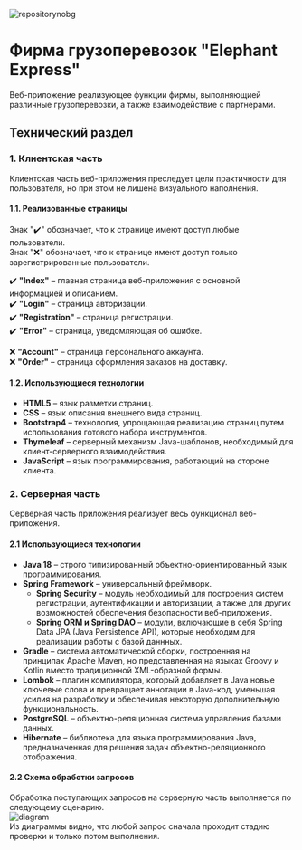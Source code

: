 ![repositorynobg](https://user-images.githubusercontent.com/90865234/176497766-bfe88ae0-3555-46ff-a81a-5daf257f95c1.png)

# Фирма грузоперевозок "Elephant Express"
Веб-приложение реализующее функции фирмы, выполняющией различные грузоперевозки, а также взаимодействие с партнерами.

## Технический раздел
### 1. Клиентская часть
Клиентская часть веб-приложения преследует цели практичности для пользователя, но при этом не лишена визуального наполнения.

#### 1.1. Реализованные страницы
Знак ":heavy_check_mark:" обозначает, что к странице имеют доступ любые пользователи. \
Знак ":x:" обозначает, что к странице имеют доступ только зарегистрированные пользователи.

:heavy_check_mark: **"Index"** – главная страница веб-приложения с основной информацией и описанием. \
:heavy_check_mark: **"Login"** – страница авторизации. \
:heavy_check_mark: **"Registration"** – страница регистрации. \
:heavy_check_mark: **"Error"** – страница, уведомляющая об ошибке.

:x: **"Account"** – страница персонального аккаунта. \
:x: **"Order"** – страница оформления заказов на доставку.

#### 1.2. Использующиеся технологии
* **HTML5** – язык разметки страниц.
* **CSS** – язык описания внешнего вида страниц.
* **Bootstrap4** – технология, упрощающая реализацию страниц путем использования готового набора инструментов.
* **Thymeleaf** – серверный механизм Java-шаблонов, необходимый для клиент-серверного взаимодействия.
* **JavaScript** – язык программирования, работающий на стороне клиента.

### 2. Серверная часть
Серверная часть приложения реализует весь функционал веб-приложения.

#### 2.1 Использующиеся технологии
* **Java 18** – строго типизированный объектно-ориентированный язык программирования.
* **Spring Framework** – универсальный фреймворк.
    * **Spring Security** – модуль необходимый для построения систем регистрации, аутентификации и авторизации, а также для других возможностей обеспечения
    безопасности веб-приложения.
    * **Spring ORM и Spring DAO** – модули, включающие в себя Spring Data JPA (Java Persistence API), которые необходим для реализации работы с базой даннных.
* **Gradle** – система автоматической сборки, построенная на принципах Apache Maven, но представленная на языках Groovy и Kotlin вместо традиционной XML-образной формы.
* **Lombok** – плагин компилятора, который добавляет в Java новые ключевые слова и превращает аннотации в Java-код, уменьшая усилия на разработку и обеспечивая
некоторую дополнительную функциональность.
* **PostgreSQL** – объектно-реляционная система управления базами данных.
* **Hibernate** – библиотека для языка программирования Java, предназначенная для решения задач объектно-реляционного отображения.

#### 2.2 Схема обработки запросов
Обработка поступающих запросов на серверную часть выполняется по следующему сценарию. \
![diagram](https://user-images.githubusercontent.com/90865234/176504413-1f8f6a43-8af8-4f08-857b-38f27d18e578.png) \
Из диаграммы видно, что любой запрос сначала проходит стадию проверки и только потом выполнения.


